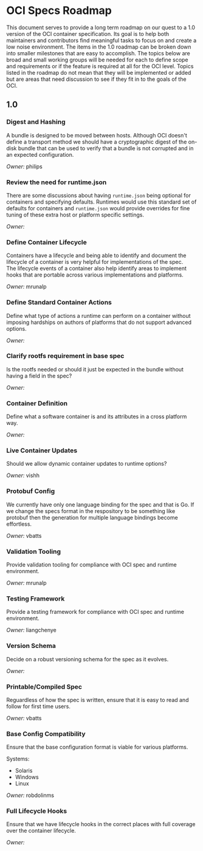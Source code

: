 # OCI Specs Roadmap

This document serves to provide a long term roadmap on our quest to a 1.0 version of the OCI container specification.
Its goal is to help both maintainers and contributors find meaningful tasks to focus on and create a low noise environment.
The items in the 1.0 roadmap can be broken down into smaller milestones that are easy to accomplish.
The topics below are broad and small working groups will be needed for each to define scope and requirements or if the feature is required at all for the OCI level.
Topics listed in the roadmap do not mean that they will be implemented or added but are areas that need discussion to see if they fit in to the goals of the OCI.

## 1.0

### Digest and Hashing

A bundle is designed to be moved between hosts. 
Although OCI doesn't define a transport method we should have a cryptographic digest of the on-disk bundle that can be used to verify that a bundle is not corrupted and in an expected configuration.

*Owner:* philips

### Review the need for runtime.json

There are some discussions about having `runtime.json` being optional for containers and specifying defaults.
Runtimes would use this standard set of defaults for containers and `runtime.json` would provide overrides for fine tuning of these extra host or platform specific settings.

*Owner:*  

### Define Container Lifecycle

Containers have a lifecycle and being able to identify and document the lifecycle of a container is very helpful for implementations of the spec.  
The lifecycle events of a container also help identify areas to implement hooks that are portable across various implementations and platforms.

*Owner:* mrunalp

### Define Standard Container Actions

Define what type of actions a runtime can perform on a container without imposing hardships on authors of platforms that do not support advanced options.

*Owner:*  

### Clarify rootfs requirement in base spec

Is the rootfs needed or should it just be expected in the bundle without having a field in the spec?

*Owner:*  

### Container Definition

Define what a software container is and its attributes in a cross platform way.

*Owner:*  

### Live Container Updates

Should we allow dynamic container updates to runtime options? 

*Owner:* vishh

### Protobuf Config 

We currently have only one language binding for the spec and that is Go.
If we change the specs format in the respository to be something like protobuf then the generation for multiple language bindings become effortless.

*Owner:* vbatts

### Validation Tooling

Provide validation tooling for compliance with OCI spec and runtime environment. 

*Owner:* mrunalp

### Testing Framework

Provide a testing framework for compliance with OCI spec and runtime environment.

*Owner:* liangchenye

### Version Schema

Decide on a robust versioning schema for the spec as it evolves.

*Owner:*  

### Printable/Compiled Spec

Reguardless of how the spec is written, ensure that it is easy to read and follow for first time users.

*Owner:* vbatts 

### Base Config Compatibility

Ensure that the base configuration format is viable for various platforms.

Systems: 

* Solaris
* Windows 
* Linux

*Owner:* robdolinms

### Full Lifecycle Hooks
Ensure that we have lifecycle hooks in the correct places with full coverage over the container lifecycle.

*Owner:*  
